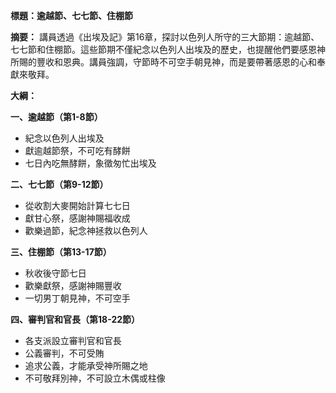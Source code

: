 **標題：逾越節、七七節、住棚節**

**摘要：**
講員透過《出埃及記》第16章，探討以色列人所守的三大節期：逾越節、七七節和住棚節。這些節期不僅紀念以色列人出埃及的歷史，也提醒他們要感恩神所賜的豐收和恩典。講員強調，守節時不可空手朝見神，而是要帶著感恩的心和奉獻來敬拜。

**大綱：**

**一、逾越節（第1-8節）**
* 紀念以色列人出埃及
* 獻逾越節祭，不可吃有酵餅
* 七日內吃無酵餅，象徵匆忙出埃及

**二、七七節（第9-12節）**
* 從收割大麥開始計算七七日
* 獻甘心祭，感謝神賜福收成
* 歡樂過節，紀念神拯救以色列人

**三、住棚節（第13-17節）**
* 秋收後守節七日
* 歡樂獻祭，感謝神賜豐收
* 一切男丁朝見神，不可空手

**四、審判官和官長（第18-22節）**
* 各支派設立審判官和官長
* 公義審判，不可受賄
* 追求公義，才能承受神所賜之地
* 不可敬拜別神，不可設立木偶或柱像
